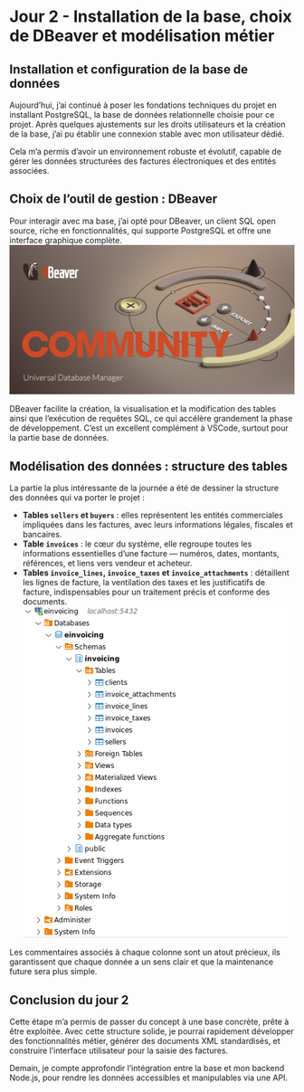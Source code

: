 # Jour 2 - Installation de la base, choix de DBeaver et modélisation métier

## Installation et configuration de la base de données

Aujourd’hui, j’ai continué à poser les fondations techniques du projet en installant PostgreSQL, la base de données relationnelle choisie pour ce projet. Après quelques ajustements sur les droits utilisateurs et la création de la base, j’ai pu établir une connexion stable avec mon utilisateur dédié.

Cela m’a permis d’avoir un environnement robuste et évolutif, capable de gérer les données structurées des factures électroniques et des entités associées.

## Choix de l’outil de gestion : DBeaver

Pour interagir avec ma base, j’ai opté pour DBeaver, un client SQL open source, riche en fonctionnalités, qui supporte PostgreSQL et offre une interface graphique complète.
![Client DBeaver](images/jour2/DBeaver.png)

DBeaver facilite la création, la visualisation et la modification des tables ainsi que l’exécution de requêtes SQL, ce qui accélère grandement la phase de développement. C’est un excellent complément à VSCode, surtout pour la partie base de données.

## Modélisation des données : structure des tables

La partie la plus intéressante de la journée a été de dessiner la structure des données qui va porter le projet :

- **Tables `sellers` et `buyers`** : elles représentent les entités commerciales impliquées dans les factures, avec leurs informations légales, fiscales et bancaires.  
- **Table `invoices`** : le cœur du système, elle regroupe toutes les informations essentielles d’une facture — numéros, dates, montants, références, et liens vers vendeur et acheteur.  
- **Tables `invoice_lines`,  `invoice_taxes` et `invoice_attachments`** : détaillent les lignes de facture, la ventilation des taxes et les justificatifs de facture, indispensables pour un traitement précis et conforme des documents.  
![DB](images/jour2/einvoicing_db.png)

Les commentaires associés à chaque colonne sont un atout précieux, ils garantissent que chaque donnée a un sens clair et que la maintenance future sera plus simple.

## Conclusion du jour 2

Cette étape m’a permis de passer du concept à une base concrète, prête à être exploitée. Avec cette structure solide, je pourrai rapidement développer des fonctionnalités métier, générer des documents XML standardisés, et construire l’interface utilisateur pour la saisie des factures.

Demain, je compte approfondir l’intégration entre la base et mon backend Node.js, pour rendre les données accessibles et manipulables via une API.
